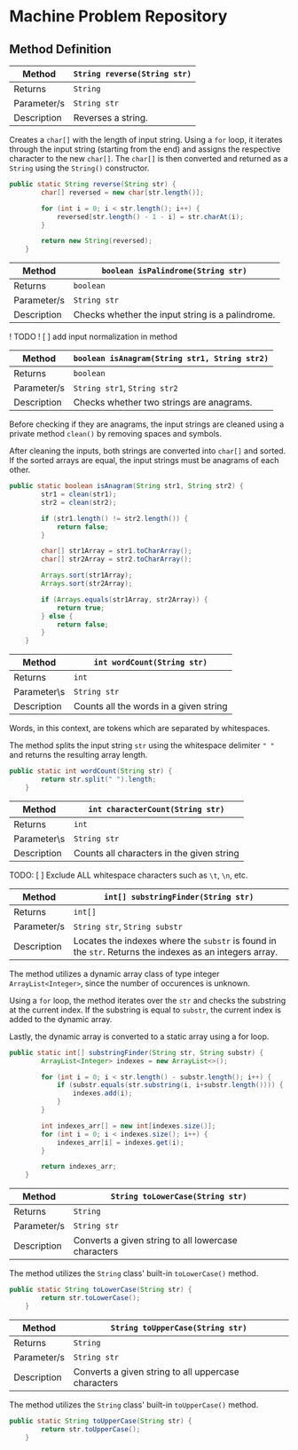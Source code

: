 # Machine Problem Repository

## Method Definition

| Method | `String reverse(String str)` |
|---|---|
| Returns | `String` |
| Parameter/s | `String str` | 
| Description | Reverses a string. | 

Creates a `char[]` with the length of input string. Using a `for` loop,
it iterates through the input string (starting from the end) and 
assigns the respective character to the new `char[]`. The `char[]` 
is then converted and returned as a `String` using the `String()` 
constructor.

```java
public static String reverse(String str) {
		char[] reversed = new char[str.length()];

		for (int i = 0; i < str.length(); i++) {
			reversed[str.length() - 1 - i] = str.charAt(i);
		}

		return new String(reversed);
	}
```

| Method | `boolean isPalindrome(String str)` |
|---|---|
| Returns | `boolean` |
| Parameter/s | `String str` | 
| Description | Checks whether the input string is a palindrome. | 

! TODO !
[ ] add input normalization in method

| Method | `boolean isAnagram(String str1, String str2)` |
|---|---|
| Returns | `boolean` |
| Parameter/s | `String str1`, `String str2` | 
| Description | Checks whether two strings are anagrams. | 

Before checking if they are anagrams, the input strings are 
cleaned using a private method `clean()` by removing spaces and symbols. 

After cleaning the inputs, both strings are converted into `char[]` 
and sorted. If the sorted arrays are equal, the input strings must 
be anagrams of each other.

```java
public static boolean isAnagram(String str1, String str2) {
		str1 = clean(str1);
		str2 = clean(str2);

		if (str1.length() != str2.length()) {
			return false;
		}

		char[] str1Array = str1.toCharArray();
		char[] str2Array = str2.toCharArray();

		Arrays.sort(str1Array);
		Arrays.sort(str2Array);

		if (Arrays.equals(str1Array, str2Array)) {
			return true;
		} else {
			return false;
		}
	}
```

| Method | `int wordCount(String str)` | 
| --- | --- |
| Returns | `int` |
| Parameter\s | `String str` |
| Description | Counts all the words in a given string |

Words, in this context, are tokens which are separated by whitespaces. 

The method splits the input string `str` using the whitespace delimiter `" "` and returns the resulting array length. 

```java
public static int wordCount(String str) {
		return str.split(" ").length;
	}
```

| Method | `int characterCount(String str)` |
| --- | --- |
| Returns | `int` |
| Parameter\s | `String str` | 
| Description | Counts all characters in the given string | 

TODO:
[ ] Exclude ALL whitespace characters such as `\t`, `\n`, etc.

| Method | `int[] substringFinder(String str)` |
| --- | --- |
| Returns | `int[]` |
| Parameter/s | `String str`, `String substr` |
| Description | Locates the indexes where the `substr` is found in the `str`. Returns the indexes as an integers array. | 

The method utilizes a dynamic array class  of type integer `ArrayList<Integer>`, 
since the number of occurences is unknown.

Using a `for` loop, the method iterates over the `str` and checks the substring at the current index. 
If the substring is equal to `substr`, the current index is added to the dynamic array.

Lastly, the dynamic array is converted to a static array using a for loop.

```java
public static int[] substringFinder(String str, String substr) {
		ArrayList<Integer> indexes = new ArrayList<>();

		for (int i = 0; i < str.length() - substr.length(); i++) {
			if (substr.equals(str.substring(i, i+substr.length()))) {
				indexes.add(i);
			}
		}

		int indexes_arr[] = new int[indexes.size()];
		for (int i = 0; i < indexes.size(); i++) {
			indexes_arr[i] = indexes.get(i);
		}

		return indexes_arr;
	}
```

| Method | `String toLowerCase(String str)` |
| --- | --- | 
| Returns | `String` | 
| Parameter/s | `String str` | 
| Description | Converts a given string to all lowercase characters | 

The method utilizes the `String` class' built-in `toLowerCase()` method.

```java
public static String toLowerCase(String str) {
		return str.toLowerCase();
	}
```

| Method | `String toUpperCase(String str)` |
| --- | --- | 
| Returns | `String` | 
| Parameter/s | `String str` | 
| Description | Converts a given string to all uppercase characters | 

The method utilizes the `String` class' built-in `toUpperCase()` method.

```java
public static String toUpperCase(String str) {
		return str.toUpperCase();
	}
```
